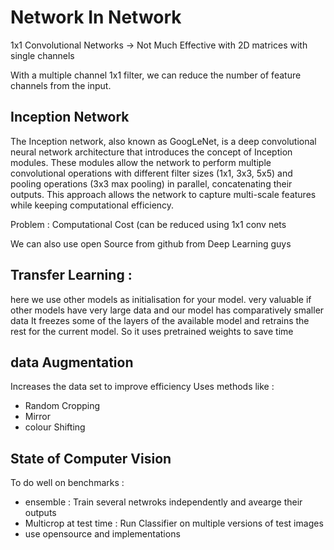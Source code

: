 # Network In Network 
1x1 Convolutional Networks -> Not Much Effective  with 2D matrices with single channels

With a multiple channel 1x1 filter, we can reduce the number of feature channels from the input. 

## Inception Network 

The Inception network, also known as GoogLeNet, is a deep convolutional neural network architecture that introduces the concept of Inception modules. These modules allow the network to perform multiple convolutional operations with different filter sizes (1x1, 3x3, 5x5) and pooling operations (3x3 max pooling) in parallel, concatenating their outputs. This approach allows the network to capture multi-scale features while keeping computational efficiency.

 Problem : Computational Cost (can be reduced using 1x1 conv nets

We can also use open Source from github from Deep Learning guys

## Transfer Learning : 
here we use other models as initialisation for your model. 
very valuable if other models have very large data and our model has comparatively smaller data
It freezes some of the layers of the available model and retrains the rest for the current model. So it uses pretrained weights to save time

## data Augmentation
Increases the data set to improve efficiency
Uses methods like :
- Random Cropping
- Mirror
- colour Shifting

## State of Computer Vision
To do well on benchmarks : 
- ensemble : Train several netwroks independently and avearge their outputs
- Multicrop at test time : Run Classifier on multiple versions of test images
- use opensource and implementations
